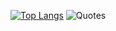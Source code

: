 [![Top Langs](https://github-readme-stats.vercel.app/api/top-langs/?username=plrtp68217&layout=compact&theme=dark)](https://github.com/anuraghazra/github-readme-stats)  ![Quotes](https://quotes-github-readme.vercel.app/api?type=horizontal&theme=dark)
